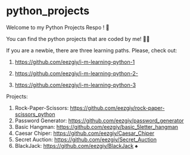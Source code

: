 # python_projects

Welcome to my Python Projects Respo ! 🎈

You can find the python projects that are coded by me! 👩‍💻

If you are a newbie, there are three learning paths. Please, check out:

1) https://github.com/eezgiy/i-m-learning-python-1

2) https://github.com/eezgiy/i-m-learning-python-2-

3) https://github.com/eezgiy/i-m-learning-python-3


Projects:

1) Rock-Paper-Scissors: https://github.com/eezgiy/rock-paper-scissors_python
2) Password Generator: https://github.com/eezgiy/password_generator
3) Basic Hangman: https://github.com/eezgiy/basic_5letter_hangman
4) Caesar Chiper: https://github.com/eezgiy/Caesar_Chiper
5) Secret Auction: https://github.com/eezgiy/Secret_Auction
6) BlackJack: https://github.com/eezgiy/BlackJack  ♠️

